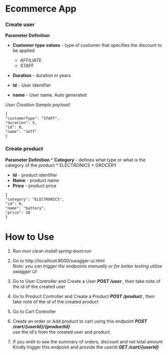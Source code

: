 <h1>Ecommerce App</h1>

<h3><b>Create user</b></h3>
<b>Parameter Definition </b>

* <b>Customer type values</b> - type of customer that specifies the discount to be applied </b>
    * AFFILIATE
    * STAFF

* <b>Duration</b> - duration in years
* <b>Id</b> - User Identifier
* <b>name</b> - User name. Auto generated

<i>User Creation Sample payload: </i>

```
{
"customerType": "STAFF",
"duration": 5,
"id": 0,
"name": "Jeff"
}
`````

<h3><b>Create product</b></h3>
<b>Parameter Definition </b>
* <b>Category</b> - defines what type or what is the category of the product
  * ELECTRONICS
  * GROCERY
  
* <b>Id</b> - product identifier
* <b>Name</b> - product name
* <b>Price</b> - product price

```
{
"category": "ELECTRONICS",
"id": 0,
"name": "battery",
"price": 10 
}
```

<h1>How to Use </h1>

1. Run <i>mvn clean install spring-boot:run</i> </br>
2. Go to http://localhost:8000/swagger-ui.html </br>
<i>Note: you can trigger the endpoints manually or for better testing utilize swagger UI</i>
   
3. Go to User Controller and Create a User <i><b> POST /user </b></i>, then take note of the id of the created user
4. Go to Product Controller and Create a Product <i><b> POST /product </b></i>, then take note of the id of the created product
5. Go to Cart Controller
6. Create an order or Add product to cart using this endpoint <i><b> POST /cart/{userId}/{productId} </b></i> </br>
use the id's from the created user and product.
   
7. If you wish to see the summary of orders, discount and net total amount </br>
   Kindly trigger this endpoint and provide the userId <i><b> GET /cart/{userId} </b></i>
   